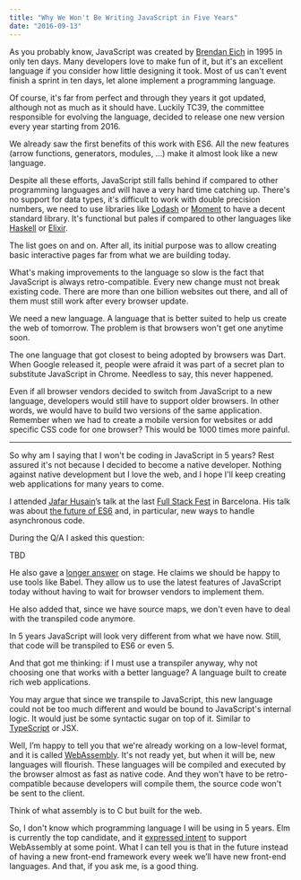 ```yaml
---
title: "Why We Won't Be Writing JavaScript in Five Years"
date: "2016-09-13"
---
```


As you probably know, JavaScript was created by
<a href="https://twitter.com/BrendanEich" target="_blank">Brendan Eich</a> in
1995 in only ten days. Many developers love to make fun of it, but it's an
excellent language if you consider how little designing it took. Most of us
can't event finish a sprint in ten days, let alone implement a programming
language.

Of course, it's far from perfect and through they years it got updated, although
not as much as it should have. Luckily TC39, the committee responsible for
evolving the language, decided to release one new version every year starting
from 2016.

We already saw the first benefits of this work with ES6. All the new features
(arrow functions, generators, modules, &hellip;) make it almost look like a new
language.

Despite all these efforts, JavaScript still falls behind if compared to other
programming languages and will have a very hard time catching up. There's no
support for data types, it's difficult to work with double precision numbers, we
need to use libraries like
<a href="https://lodash.com/" target="_blank">Lodash<a> or
<a href="https://momentjs.com/" target="_blank">Moment</a> to have a decent
standard library. It's functional but pales if compared to other languages like
<a href="https://www.haskell.org/" target="_blank">Haskell</a> or
<a href="https://elixir-lang.org/" target="_blank">Elixir</a>.

The list goes on and on. After all, its initial purpose was to allow creating
basic interactive pages far from what we are building today.

What's making improvements to the language so slow is the fact that JavaScript
is always retro-compatible. Every new change must not break existing code. There
are more than one billion websites out there, and all of them must still work
after every browser update.

<p class="highlight">
We need a new language. A language that is better suited to help us create the web of tomorrow. The problem is that browsers won't get one anytime soon.
<p>

The one language that got closest to being adopted by browsers was Dart. When
Google released it, people were afraid it was part of a secret plan to
substitute JavaScript in Chrome. Needless to say, this never happened.

Even if all browser vendors decided to switch from JavaScript to a new language,
developers would still have to support older browsers. In other words, we would
have to build two versions of the same application. Remember when we had to
create a mobile version for websites or add specific CSS code for one browser?
This would be 1000 times more painful.

---

So why am I saying that I won't be coding in JavaScript in 5 years? Rest assured
it's not because I decided to become a native developer. Nothing against native
development but I love the web, and I hope I'll keep creating web applications
for many years to come.

I attended <a href="https://twitter.com/jhusain" target="_blank">Jafar
Husain</a>’s talk at the last
<a href="https://2016.fullstackfest.com/" target="_blank">Full Stack Fest</a> in
Barcelona. His talk was about
<a href="https://2016.fullstackfest.com/speakers/jafar-husain/" target="_blank">the
future of ES6</a> and, in particular, new ways to handle asynchronous code.

During the Q/A I asked this question:

TBD

He also gave a
<a href="https://youtu.be/3pKNRgResq0?t=30m47s" target="_blank">longer
answer</a> on stage. He claims we should be happy to use tools like Babel. They
allow us to use the latest features of JavaScript today without having to wait
for browser vendors to implement them.

He also added that, since we have source maps, we don't even have to deal with
the transpiled code anymore.

In 5 years JavaScript will look very different from what we have now. Still,
that code will be transpiled to ES6 or even 5.

<p class="highlight">
  And that got me thinking: if I must use a transpiler anyway, why not choosing
  one that works with a better language? A language built to create rich web applications.
</p>

You may argue that since we transpile to JavaScript, this new language could not
be too much different and would be bound to JavaScript's internal logic. It
would just be some syntactic sugar on top of it. Similar to
<a href="https://www.typescriptlang.org/" target="_blank">TypeScript</a> or
<a hrerf="https://facebook.github.io/jsx/" target="_blank">JSX</a>.

Well, I’m happy to tell you that we're already working on a low-level format,
and it is called
<a href="https://webassembly.org/" target="_blank">WebAssembly</a>. It's not
ready yet, but when it will be, new languages will flourish. These languages
will be compiled and executed by the browser almost as fast as native code. And
they won't have to be retro-compatible because developers will compile them, the
source code won't be sent to the client.

Think of what assembly is to C but built for the web.

So, I don't know which programming language I will be using in 5 years. Elm is
currently the top candidate, and it
<a href="https://elm-lang.org/blog/farewell-to-frp#what-is-next-" target="_blank">expressed
intent</a> to support WebAssembly at some point. What I can tell you is that in
the future instead of having a new front-end framework every week we’ll have new
front-end languages. And that, if you ask me, is a good thing.
